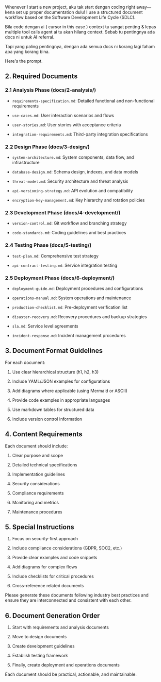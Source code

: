 
Whenever I start a new project, aku tak start dengan coding right away—kena set up proper documentation dulu! I use a structured document workflow based on the Software Development Life Cycle (SDLC). 

Bila code dengan ai ( cursor in this case ) context tu sangat penting & lepas multiple tool calls agent ai tu akan hilang context. Sebab tu pentingnya ada docs ni untuk AI referral. 

Tapi yang paling pentingnya, dengan ada semua docs ni korang lagi faham apa yang korang bina.

Here's the prompt.


## 2. Required Documents



### 2.1 Analysis Phase (docs/2-analysis/)

- `requirements-specification.md`: Detailed functional and non-functional requirements

- `use-cases.md`: User interaction scenarios and flows

- `user-stories.md`: User stories with acceptance criteria

- `integration-requirements.md`: Third-party integration specifications



### 2.2 Design Phase (docs/3-design/)

- `system-architecture.md`: System components, data flow, and infrastructure

- `database-design.md`: Schema design, indexes, and data models

- `threat-model.md`: Security architecture and threat analysis

- `api-versioning-strategy.md`: API evolution and compatibility

- `encryption-key-management.md`: Key hierarchy and rotation policies



### 2.3 Development Phase (docs/4-development/)

- `version-control.md`: Git workflow and branching strategy

- `code-standards.md`: Coding guidelines and best practices



### 2.4 Testing Phase (docs/5-testing/)

- `test-plan.md`: Comprehensive test strategy

- `api-contract-testing.md`: Service integration testing



### 2.5 Deployment Phase (docs/6-deployment/)

- `deployment-guide.md`: Deployment procedures and configurations

- `operations-manual.md`: System operations and maintenance

- `production-checklist.md`: Pre-deployment verification list

- `disaster-recovery.md`: Recovery procedures and backup strategies

- `sla.md`: Service level agreements

- `incident-response.md`: Incident management procedures



## 3. Document Format Guidelines



For each document:

1. Use clear hierarchical structure (h1, h2, h3)

2. Include YAML/JSON examples for configurations

3. Add diagrams where applicable (using Mermaid or ASCII)

4. Provide code examples in appropriate languages

5. Use markdown tables for structured data

6. Include version control information



## 4. Content Requirements



Each document should include:

1. Clear purpose and scope

2. Detailed technical specifications

3. Implementation guidelines

4. Security considerations

5. Compliance requirements

6. Monitoring and metrics

7. Maintenance procedures



## 5. Special Instructions



1. Focus on security-first approach

2. Include compliance considerations (GDPR, SOC2, etc.)

3. Provide clear examples and code snippets

4. Add diagrams for complex flows

5. Include checklists for critical procedures

6. Cross-reference related documents



Please generate these documents following industry best practices and ensure they are interconnected and consistent with each other.



## 6. Document Generation Order



1. Start with requirements and analysis documents

2. Move to design documents

3. Create development guidelines

4. Establish testing framework

5. Finally, create deployment and operations documents



Each document should be practical, actionable, and maintainable.